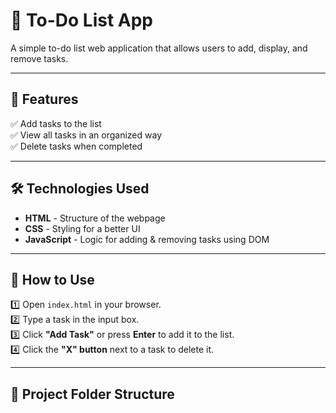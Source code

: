 # 📝 To-Do List App

A simple to-do list web application that allows users to add, display, and remove tasks.

---

## 🚀 Features
✅ Add tasks to the list  
✅ View all tasks in an organized way  
✅ Delete tasks when completed  

---

## 🛠 Technologies Used
- **HTML** - Structure of the webpage  
- **CSS** - Styling for a better UI  
- **JavaScript** - Logic for adding & removing tasks using DOM  

---

## 📌 How to Use
1️⃣ Open `index.html` in your browser.  
2️⃣ Type a task in the input box.  
3️⃣ Click **"Add Task"** or press **Enter** to add it to the list.  
4️⃣ Click the **"X" button** next to a task to delete it.  

---

## 📂 Project Folder Structure
